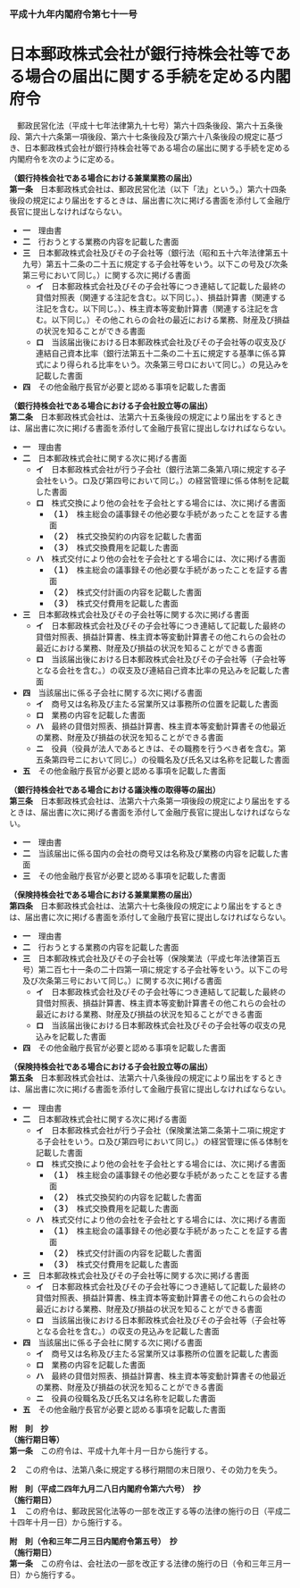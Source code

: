 ### 平成十九年内閣府令第七十一号  
# 日本郵政株式会社が銀行持株会社等である場合の届出に関する手続を定める内閣府令  
　郵政民営化法（平成十七年法律第九十七号）第六十四条後段、第六十五条後段、第六十六条第一項後段、第六十七条後段及び第六十八条後段の規定に基づき、日本郵政株式会社が銀行持株会社等である場合の届出に関する手続を定める内閣府令を次のように定める。  
  
**（銀行持株会社である場合における兼業業務の届出）**  
**第一条**　日本郵政株式会社は、郵政民営化法（以下「法」という。）第六十四条後段の規定により届出をするときは、届出書に次に掲げる書面を添付して金融庁長官に提出しなければならない。  
* **一**　理由書  
* **二**　行おうとする業務の内容を記載した書面  
* **三**　日本郵政株式会社及びその子会社等（銀行法（昭和五十六年法律第五十九号）第五十二条の二十五に規定する子会社等をいう。以下この号及び次条第三号において同じ。）に関する次に掲げる書面  
	* **イ**　日本郵政株式会社及びその子会社等につき連結して記載した最終の貸借対照表（関連する注記を含む。以下同じ。）、損益計算書（関連する注記を含む。以下同じ。）、株主資本等変動計算書（関連する注記を含む。以下同じ。）その他これらの会社の最近における業務、財産及び損益の状況を知ることができる書面  
	* **ロ**　当該届出後における日本郵政株式会社及びその子会社等の収支及び連結自己資本比率（銀行法第五十二条の二十五に規定する基準に係る算式により得られる比率をいう。次条第三号ロにおいて同じ。）の見込みを記載した書面  
* **四**　その他金融庁長官が必要と認める事項を記載した書面  
  
**（銀行持株会社である場合における子会社設立等の届出）**  
**第二条**　日本郵政株式会社は、法第六十五条後段の規定により届出をするときは、届出書に次に掲げる書面を添付して金融庁長官に提出しなければならない。  
* **一**　理由書  
* **二**　日本郵政株式会社に関する次に掲げる書面  
	* **イ**　日本郵政株式会社が行う子会社（銀行法第二条第八項に規定する子会社をいう。ロ及び第四号において同じ。）の経営管理に係る体制を記載した書面  
	* **ロ**　株式交換により他の会社を子会社とする場合には、次に掲げる書面  
		* **（１）**　株主総会の議事録その他必要な手続があったことを証する書面  
		* **（２）**　株式交換契約の内容を記載した書面  
		* **（３）**　株式交換費用を記載した書面  
	* **ハ**　株式交付により他の会社を子会社とする場合には、次に掲げる書面  
		* **（１）**　株主総会の議事録その他必要な手続があったことを証する書面  
		* **（２）**　株式交付計画の内容を記載した書面  
		* **（３）**　株式交付費用を記載した書面  
* **三**　日本郵政株式会社及びその子会社等に関する次に掲げる書面  
	* **イ**　日本郵政株式会社及びその子会社等につき連結して記載した最終の貸借対照表、損益計算書、株主資本等変動計算書その他これらの会社の最近における業務、財産及び損益の状況を知ることができる書面  
	* **ロ**　当該届出後における日本郵政株式会社及びその子会社等（子会社等となる会社を含む。）の収支及び連結自己資本比率の見込みを記載した書面  
* **四**　当該届出に係る子会社に関する次に掲げる書面  
	* **イ**　商号又は名称及び主たる営業所又は事務所の位置を記載した書面  
	* **ロ**　業務の内容を記載した書面  
	* **ハ**　最終の貸借対照表、損益計算書、株主資本等変動計算書その他最近の業務、財産及び損益の状況を知ることができる書面  
	* **ニ**　役員（役員が法人であるときは、その職務を行うべき者を含む。第五条第四号ニにおいて同じ。）の役職名及び氏名又は名称を記載した書面  
* **五**　その他金融庁長官が必要と認める事項を記載した書面  
  
**（銀行持株会社である場合における議決権の取得等の届出）**  
**第三条**　日本郵政株式会社は、法第六十六条第一項後段の規定により届出をするときは、届出書に次に掲げる書面を添付して金融庁長官に提出しなければならない。  
* **一**　理由書  
* **二**　当該届出に係る国内の会社の商号又は名称及び業務の内容を記載した書面  
* **三**　その他金融庁長官が必要と認める事項を記載した書面  
  
**（保険持株会社である場合における兼業業務の届出）**  
**第四条**　日本郵政株式会社は、法第六十七条後段の規定により届出をするときは、届出書に次に掲げる書面を添付して金融庁長官に提出しなければならない。  
* **一**　理由書  
* **二**　行おうとする業務の内容を記載した書面  
* **三**　日本郵政株式会社及びその子会社等（保険業法（平成七年法律第百五号）第二百七十一条の二十四第一項に規定する子会社等をいう。以下この号及び次条第三号において同じ。）に関する次に掲げる書面  
	* **イ**　日本郵政株式会社及びその子会社等につき連結して記載した最終の貸借対照表、損益計算書、株主資本等変動計算書その他これらの会社の最近における業務、財産及び損益の状況を知ることができる書面  
	* **ロ**　当該届出後における日本郵政株式会社及びその子会社等の収支の見込みを記載した書面  
* **四**　その他金融庁長官が必要と認める事項を記載した書面  
  
**（保険持株会社である場合における子会社設立等の届出）**  
**第五条**　日本郵政株式会社は、法第六十八条後段の規定により届出をするときは、届出書に次に掲げる書面を添付して金融庁長官に提出しなければならない。  
* **一**　理由書  
* **二**　日本郵政株式会社に関する次に掲げる書面  
	* **イ**　日本郵政株式会社が行う子会社（保険業法第二条第十二項に規定する子会社をいう。ロ及び第四号において同じ。）の経営管理に係る体制を記載した書面  
	* **ロ**　株式交換により他の会社を子会社とする場合には、次に掲げる書面  
		* **（１）**　株主総会の議事録その他必要な手続があったことを証する書面  
		* **（２）**　株式交換契約の内容を記載した書面  
		* **（３）**　株式交換費用を記載した書面  
	* **ハ**　株式交付により他の会社を子会社とする場合には、次に掲げる書面  
		* **（１）**　株主総会の議事録その他必要な手続があったことを証する書面  
		* **（２）**　株式交付計画の内容を記載した書面  
		* **（３）**　株式交付費用を記載した書面  
* **三**　日本郵政株式会社及びその子会社等に関する次に掲げる書面  
	* **イ**　日本郵政株式会社及びその子会社等につき連結して記載した最終の貸借対照表、損益計算書、株主資本等変動計算書その他これらの会社の最近における業務、財産及び損益の状況を知ることができる書面  
	* **ロ**　当該届出後における日本郵政株式会社及びその子会社等（子会社等となる会社を含む。）の収支の見込みを記載した書面  
* **四**　当該届出に係る子会社に関する次に掲げる書面  
	* **イ**　商号又は名称及び主たる営業所又は事務所の位置を記載した書面  
	* **ロ**　業務の内容を記載した書面  
	* **ハ**　最終の貸借対照表、損益計算書、株主資本等変動計算書その他最近の業務、財産及び損益の状況を知ることができる書面  
	* **ニ**　役員の役職名及び氏名又は名称を記載した書面  
* **五**　その他金融庁長官が必要と認める事項を記載した書面  
  
**附　則　抄**  
**（施行期日等）**  
**第一条**　この府令は、平成十九年十月一日から施行する。  
  
**２**　この府令は、法第八条に規定する移行期間の末日限り、その効力を失う。  
  
**附　則（平成二四年九月二八日内閣府令第六六号）　抄**  
**（施行期日）**  
**１**　この府令は、郵政民営化法等の一部を改正する等の法律の施行の日（平成二十四年十月一日）から施行する。  
  
**附　則（令和三年二月三日内閣府令第五号）　抄**  
**（施行期日）**  
**第一条**　この府令は、会社法の一部を改正する法律の施行の日（令和三年三月一日）から施行する。  
  
